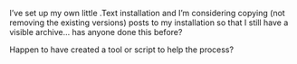 I&#8217;ve set up my own little .Text installation and I&#8217;m considering copying (not removing the existing versions) posts to my installation so that I still have a visible archive&#8230; has anyone done this before? 

Happen to have created a tool or script to help the process?